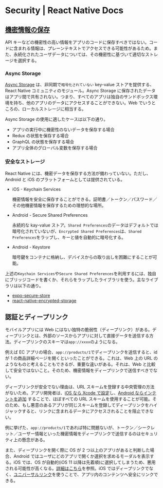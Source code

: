 # Security | React Native Docs

## [機密情報の保存](https://reactnative.dev/docs/security#storing-sensitive-info)

API キーなどの機密性の高い情報をアプリのコードに保存すべきではない。コードに含まれる情報は、プレーンテキストでアクセスできる可能性があるため。また、永続化されたユーザデータについては、その機密性に基づいて適切なストレージを選択する。

### Async Storage

[Async Storage](https://github.com/react-native-async-storage/async-storage) は、非同期で`暗号化されていない` key-value ストアを提供する、React Native コミュニティのモジュール。Async Storage に保存されたデータはアプリ間で共有されない。つまり、すべてのアプリは独自のサンドボックス環境を持ち、他のアプリのデータにアクセスすることができない。Web でいうところの、ローカルストレージに相当する。

Async Storage の使用に適したケースは以下の通り。

- アプリの実行中に機密性のないデータを保存する場合
- Redux の状態を保存する場合
- GraphQL の状態を保存する場合
- アプリ全体のグローバル変数を保存する場合

### 安全なストレージ

React Native には、機密データを保存する方法が備わっていない。ただし、Android と iOS のプラットフォームとしては提供されている。

- iOS - Keychain Services

  機密情報を安全に保存することができる。証明書／トークン／パスワード／その他機密情報を保存するための理想的な場所。

- Android - Secure Shared Preferences

  永続的な kay-value ストア。`Shared Preferences`のデータはデフォルトでは暗号化されていないが、`Encrypted Shared Preferences`は、`Shared Preferences`をラップし、キーと値を自動的に暗号化する。

- Android - Keystore

  暗号鍵をコンテナに格納し、デバイスからの取り出しを困難にすることが可能。

上述の`Keychain Services`や`Secure Shared Preferences`を利用するには、独自にブリッジコードを書くか、それらをラップしたライブラリを使う。主なライブラリは以下の通り。

- [expo-secure-store](https://docs.expo.dev/versions/latest/sdk/securestore/)
- [react-native-encrypted-storage](https://github.com/emeraldsanto/react-native-encrypted-storage)

## 認証とディープリンク

モバイルアプリには Web にはない独特の脆弱性（ディープリンク）がある。ディープリンクとは、外部のソースからアプリに対して直接データを送信する方法。ディープリンクのスキーマは`app://xxxx`のようになる。

例えば EC アプリの場合、`app://products/1`でディープリンクを送信すると、id が 1 の商品詳細ページを開くといったことができる。これは、Web 上の URL のようなものと考えることもできるが、重要な違いがある。それは、Web と比較して安全ではないこと。そのため、機密情報をディープリンクで送信すべきでない。

ディープリンクが安全でない理由は、URL スキームを登録する中央管理の方法がないため。アプリ開発者は、[iOS なら Xcode で設定](https://developer.apple.com/documentation/xcode/defining-a-custom-url-scheme-for-your-app)し、[Android ならインテントを追加](https://developer.android.com/training/app-links/deep-linking) することで、ほぼすべての URL スキームを使用することが可能。そのため、もし悪意のあるアプリが同じスキームを登録してディープリンクをハイジャックすると、リンクに含まれるデータにアクセスされることを阻止できない。

例に挙げた、`app://products/1`であれば特に問題ないが、トークン／シークレット／ユーザー情報といった機密情報をディープリンクで送信するのはセキュリティ上の懸念がある。

また、ディープリンクを開く際に OS が 2 つ以上のアプリがあると判断した場合、Android ではユーザにどのアプリで開くか選択を求めるモーダルを表示する。iOS では、OS が自動的(iOS 11 以降は先着順)に選択してしまうため、悪用される可能性が高くなる。[詳細はこちら](https://blog.trendmicro.com/trendlabs-security-intelligence/ios-url-scheme-susceptible-to-hijacking/)を参照。iOS ではディープリンクでなく、[ユニバーサルリンク](https://developer.apple.com/ios/universal-links/)を使うことで、アプリ内のコンテンツへ安全にリンクできる。
